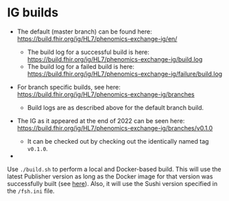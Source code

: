 # IG builds

- The default (master branch) can be found here: https://build.fhir.org/ig/HL7/phenomics-exchange-ig/en/
  - The build log for a successful build is here: https://build.fhir.org/ig/HL7/phenomics-exchange-ig/build.log
  - The build log for a failed build is here: https://build.fhir.org/ig/HL7/phenomics-exchange-ig/failure/build.log
- For branch specific builds, see here: https://build.fhir.org/ig/HL7/phenomics-exchange-ig/branches
  - Build logs are as described above for the default branch build.

- The IG as it appeared at the end of 2022 can be seen here: https://build.fhir.org/ig/HL7/phenomics-exchange-ig/branches/v0.1.0
  - It can be checked out by checking out the identically named tag `v0.1.0`.
- 

Use `./build.sh` to perform a local and Docker-based build. This will use the latest Publisher version as long as the Docker image for that version was successfully built (see [here](https://hub.docker.com/r/sessaid/ig-publisher/tags)). Also, it will use the Sushi version specified in the `/fsh.ini` file.
